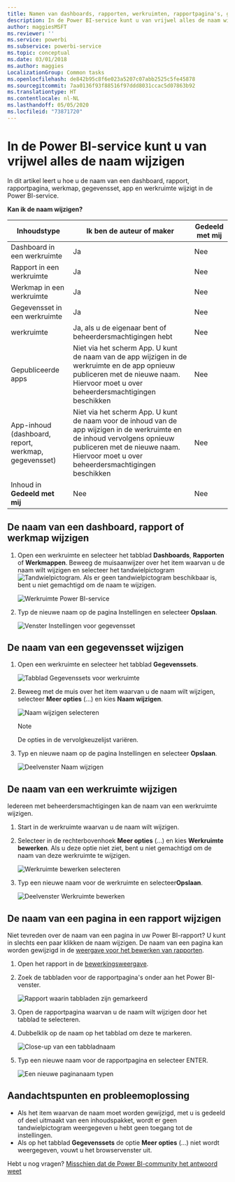 ```yaml
---
title: Namen van dashboards, rapporten, werkruimten, rapportpagina's, gegevenssets wijzigen
description: In de Power BI-service kunt u van vrijwel alles de naam wijzigen.
author: maggiesMSFT
ms.reviewer: ''
ms.service: powerbi
ms.subservice: powerbi-service
ms.topic: conceptual
ms.date: 03/01/2018
ms.author: maggies
LocalizationGroup: Common tasks
ms.openlocfilehash: de842b95c8f6e023a5207c07abb2525c5fe45878
ms.sourcegitcommit: 7aa0136f93f88516f97ddd8031ccac5d07863b92
ms.translationtype: HT
ms.contentlocale: nl-NL
ms.lasthandoff: 05/05/2020
ms.locfileid: "73871720"
---
```

# <a name="rename-almost-anything-in-power-bi-service"></a>In de Power BI-service kunt u van vrijwel alles de naam wijzigen
In dit artikel leert u hoe u de naam van een dashboard, rapport, rapportpagina, werkmap, gegevensset, app en werkruimte wijzigt in de Power BI-service.

**Kan ik de naam wijzigen?**

| Inhoudstype | Ik ben de auteur of maker | Gedeeld met mij |
| --- | --- | --- |
| Dashboard in een werkruimte |Ja |Nee |
| Rapport in een werkruimte |Ja |Nee |
| Werkmap in een werkruimte |Ja |Nee |
| Gegevensset in een werkruimte |Ja |Nee |
| werkruimte |Ja, als u de eigenaar bent of beheerdersmachtigingen hebt |Nee |
| Gepubliceerde apps |Niet via het scherm App. U kunt de naam van de app wijzigen in de werkruimte en de app opnieuw publiceren met de nieuwe naam. Hiervoor moet u over beheerdersmachtigingen beschikken |Nee |
| App-inhoud (dashboard, report, werkmap, gegevensset) |Niet via het scherm App. U kunt de naam voor de inhoud van de app wijzigen in de werkruimte en de inhoud vervolgens opnieuw publiceren met de nieuwe naam. Hiervoor moet u over beheerdersmachtigingen beschikken |Nee |
| Inhoud in **Gedeeld met mij** |Nee |Nee |

## <a name="rename-a-dashboard-report-or-workbook"></a>De naam van een dashboard, rapport of werkmap wijzigen
1. Open een werkruimte en selecteer het tabblad **Dashboards**, **Rapporten** of **Werkmappen**. Beweeg de muisaanwijzer over het item waarvan u de naam wilt wijzigen en selecteer het tandwielpictogram ![Tandwielpictogram](media/service-rename/powerbi-cog-icon.png). Als er geen tandwielpictogram beschikbaar is, bent u niet gemachtigd om de naam te wijzigen.
   
   ![Werkruimte Power BI-service](media/service-rename/power-bi-workspace-dashboards.png)
2. Typ de nieuwe naam op de pagina Instellingen en selecteer **Opslaan**.
   
   ![Venster Instellingen voor gegevensset](media/service-rename/power-bi-rename-dashboard2.png)

## <a name="rename-a-dataset"></a>De naam van een gegevensset wijzigen
1. Open een werkruimte en selecteer het tabblad **Gegevenssets**.
   
   ![Tabblad Gegevenssets voor werkruimte](media/service-rename/power-bi-ellipses.png)
2. Beweeg met de muis over het item waarvan u de naam wilt wijzigen, selecteer **Meer opties** (...) en kies **Naam wijzigen**.  
   
      ![Naam wijzigen selecteren](media/service-rename/power-bi-rename-datasets.png)
   
   > [!NOTE]
   > De opties in de vervolgkeuzelijst variëren.
   > 
   > 
3. Typ en nieuwe naam op de pagina Instellingen en selecteer **Opslaan**.
   
     ![Deelvenster Naam wijzigen](media/service-rename/power-bi-rename.png)

## <a name="rename-a-workspace"></a>De naam van een werkruimte wijzigen
Iedereen met beheerdersmachtigingen kan de naam van een werkruimte wijzigen.

1. Start in de werkruimte waarvan u de naam wilt wijzigen.
2. Selecteer in de rechterbovenhoek **Meer opties** (...) en kies **Werkruimte bewerken**. Als u deze optie niet ziet, bent u niet gemachtigd om de naam van deze werkruimte te wijzigen. 
   
    ![Werkruimte bewerken selecteren](media/service-rename/power-bi-edit-workspace.png)
3. Typ een nieuwe naam voor de werkruimte en selecteer**Opslaan**.
   
   ![Deelvenster Werkruimte bewerken](media/service-rename/power-bi-workspace-rename.png)

## <a name="rename-a-page-in-a-report"></a>De naam van een pagina in een rapport wijzigen
Niet tevreden over de naam van een pagina in uw Power BI-rapport?  U kunt in slechts een paar klikken de naam wijzigen. De naam van een pagina kan worden gewijzigd in de [weergave voor het bewerken van rapporten](service-interact-with-a-report-in-editing-view.md).

1. Open het rapport in de [bewerkingsweergave](consumer/end-user-reading-view.md).
2. Zoek de tabbladen voor de rapportpagina's onder aan het Power BI-venster.
   
    ![Rapport waarin tabbladen zijn gemarkeerd](media/service-rename/report-page-tabs-new.png)
3. Open de rapportpagina waarvan u de naam wilt wijzigen door het tabblad te selecteren.
4. Dubbelklik op de naam op het tabblad om deze te markeren.  
   
    ![Close-up van een tabbladnaam](media/service-rename/hilite-tab.png)
5. Typ een nieuwe naam voor de rapportpagina en selecteer ENTER.
   
    ![Een nieuwe paginanaam typen](media/service-rename/new-name.png)

## <a name="considerations-and-troubleshooting"></a>Aandachtspunten en probleemoplossing
* Als het item waarvan de naam moet worden gewijzigd, met u is gedeeld of deel uitmaakt van een inhoudspakket, wordt er geen tandwielpictogram weergegeven u hebt geen toegang tot de instellingen.
* Als op het tabblad **Gegevenssets** de optie **Meer opties** (...) niet wordt weergegeven, vouwt u het browservenster uit.

Hebt u nog vragen? [Misschien dat de Power BI-community het antwoord weet](https://community.powerbi.com/)

